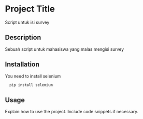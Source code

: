 # Project Title

Script untuk isi survey 

## Description

Sebuah script untuk mahasiswa yang malas mengisi survey

## Installation

You need to install selenium

```bash
  pip install selenium
```

## Usage

Explain how to use the project. Include code snippets if necessary.
